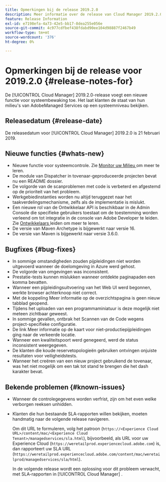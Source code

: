 ```yaml
---
title: Opmerkingen bij de release 2019.2.0
description: Meer informatie over de release van Cloud Manager 2019.2.0.
feature: Release Information
exl-id: e7198efa-4a73-42e5-bb17-8dea255e056e
source-git-commit: 4c977cdfbef438fdabd90ee104d98887f2467b49
workflow-type: tm+mt
source-wordcount: '376'
ht-degree: 0%

---
```


# Opmerkingen bij de release voor 2019.2.0 {#release-notes-for}

De [!UICONTROL Cloud Manager] 2019.2.0-release voegt een nieuwe functie voor systeembewaking toe. Het laat klanten de staat van hun milieu&#39;s van AdobeManaged Services op een systeemniveau bekijken.


## Releasedatum {#release-date}

De releasedatum voor [!UICONTROL Cloud Manager] 2019.2.0 is 21 februari 2019.

## Nieuwe functies {#whats-new}

* Nieuwe functie voor systeemcontrole. Zie [ Monitor uw Milieu ](/help/using/monitoring-environments.md) om meer te leren.
* De module van Dispatcher in tovenaar-geproduceerde projecten bevat nu een README dossier.
* De volgorde van de scanproblemen met code is verbeterd en afgestemd op de prioriteit van het probleem.
* Werkgebiedinstanties worden nu altijd teruggezet naar het taakverdelingsmechanisme, zelfs als de implementatie is mislukt.
* Een nieuwe rol van de Ontwikkelaar API is beschikbaar in de Admin Console die specifieke gebruikers toestaat om de toestemming worden verleend om tot integratie in de console van Adobe Developer te leiden. Zie [ Ontwikkelaars ](https://helpx.adobe.com/enterprise/using/manage-developers.html) leiden om meer te leren.
* De versie van Maven Archetype is bijgewerkt naar versie 16.
* De versie van Maven is bijgewerkt naar versie 3.6.0.

## Bugfixes {#bug-fixes}

* In sommige omstandigheden zouden pijpleidingen niet worden uitgevoerd wanneer de doelomgeving in Azure werd gehost.
* De volgorde van omgevingen was inconsistent.
* Prestatie-tests kunnen mislukken wanneer ontdekte paginapaden een komma bevatten.
* Wanneer een pijpleidingsuitvoering van het Web UI werd begonnen, werkte browser achterknoop niet correct.
* Met de koppeling Meer informatie op de overzichtspagina is geen nieuw tabblad geopend.
* Tijdens het uploaden van een programmaminiatuur is deze mogelijk niet meteen zichtbaar geweest.
* In sommige gevallen, ontbrak het Scannen van de Code wegens project-specifieke configuratie.
* De link Meer informatie op de kaart voor niet-productiepijpleidingen ging naar de verkeerde locatie.
* Wanneer een kwaliteitspoort werd genegeerd, werd de status inconsistent weergegeven.
* De klanten die koude reservetopologieën gebruiken ontvingen onjuiste resultaten voor veiligheidstests.
* Wanneer het creëren van een nieuw project gebruikend de tovenaar, was het niet mogelijk om een tak tot stand te brengen die het dash karakter bevat.

## Bekende problemen {#known-issues}

* Wanneer de controlegegevens worden verfrist, zijn om het even welke verborgen reeksen unhidden.
* Klanten die hun bestaande SLA-rapporten willen bekijken, moeten handmatig naar de volgende release navigeren.

  Om dit URL te formuleren, volg het patroon (`https://<Experience Cloud URL>/content/mac/<Experience Cloud Tenant>/managedservices/sla.html`), bijvoorbeeld, als URL voor uw Experience Cloud (`https://weretailprod.experiencecloud.adobe.com`) is, dan rapporteert uw SLA URL (`https://weretailprod.experiencecloud.adobe.com/content/mac/weretailprod/managedservices/sla/html`).

  In de volgende release wordt een oplossing voor dit probleem verwacht, met SLA-rapporten in [!UICONTROL Cloud Manager] .
